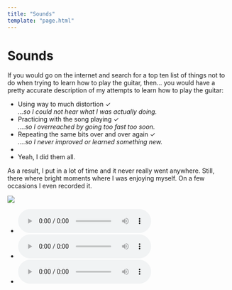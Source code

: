 ```yaml
---
title: "Sounds"
template: "page.html"
---
```


# Sounds

If you would go on the internet and search for a top ten list of things not to do when trying to learn how to play the guitar, then... you would have a pretty accurate description of my attempts to learn how to play the guitar:

* Using way to much distortion ✓<br>
  _...so I could not hear what I was actually doing._
* Practicing with the song playing ✓<br>
  _....so I overreached by going too fast too soon._
* Repeating the same bits over and over again ✓<br>
  _....so I never improved or learned something new._
*
* Yeah, I did them all.

As a result, I put in a lot of time and it never really went anywhere. Still, there where bright moments where I was enjoying myself. On a few occasions I even recorded it.

<p class="border">
<img src="/image/sound-on.svg">
</p>
<ul class="plain">
<li><audio controls src="/audio/christel%2039.mp3"></li>
<li><audio controls src="/audio/werkeloos.mp3"></li>
<li><audio controls src="/audio/volca%20testje.mp3"></li>
</ul>
